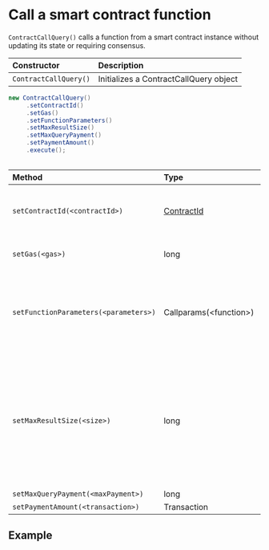 # Call a smart contract function

`ContractCallQuery()` calls a function from a smart contract instance without updating its state or requiring consensus.

| Constructor | Description |
| :--- | :--- |
| `ContractCallQuery()` | Initializes a ContractCallQuery object |

```java
new ContractCallQuery()
     .setContractId()
     .setGas()
     .setFunctionParameters()
     .setMaxResultSize()
     .setMaxQueryPayment()
     .setPaymentAmount()
     .execute();
    
```

| Method | Type | Description |
| :--- | :--- | :--- |
| `setContractId(<contractId>)` | [ContractId](../user-defined-data-types.md#contractid) | The ID of the contract instance to call |
| `setGas(<gas>)` | long | Gas amount to run the constructor |
| `setFunctionParameters(<parameters>)` | Callparams\(&lt;function&gt;\) | Which funtion to call from the contract instance and the parameters |
| `setMaxResultSize(<size>)` | long | Max number of bytes that the result might include. The run will fail if it would have returned more than this number of bytes. |
| `setMaxQueryPayment(<maxPayment>)` | long |  |
| `setPaymentAmount(<transaction>)` | Transaction |  |

## Example

```java

```

